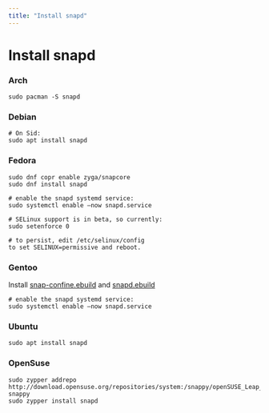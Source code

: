 ```yaml
---
title: "Install snapd"
---
```


# Install snapd

### Arch

```
sudo pacman -S snapd
```

### Debian

```
# On Sid:
sudo apt install snapd
```

### Fedora

```
sudo dnf copr enable zyga/snapcore
sudo dnf install snapd

# enable the snapd systemd service:
sudo systemctl enable –now snapd.service

# SELinux support is in beta, so currently:
sudo setenforce 0

# to persist, edit /etc/selinux/config
to set SELINUX=permissive and reboot.

```

### Gentoo

Install [snap-confine.ebuild](https://github.com/zyga/snap-confine-gentoo) and [snapd.ebuild](https://github.com/zyga/snapd-gentoo)

```
# enable the snapd systemd service:
sudo systemctl enable –now snapd.service
```

### Ubuntu

```
sudo apt install snapd
```

### OpenSuse

```
sudo zypper addrepo http://download.opensuse.org/repositories/system:/snappy/openSUSE_Leap_42.2/ snappy
sudo zypper install snapd
```

